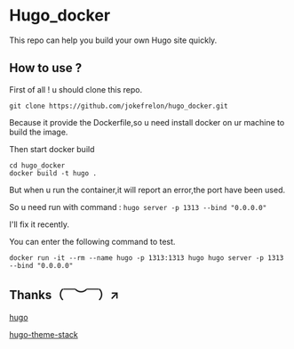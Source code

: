 # Hugo_docker

This repo can help you build your own Hugo site quickly.

## How to use ?

First of all ! u should clone this repo.

```
git clone https://github.com/jokefrelon/hugo_docker.git
```
Because it provide the Dockerfile,so u need install docker on ur machine to build the image.

Then start docker build

```
cd hugo_docker
docker build -t hugo .
```
But when u run the container,it will report an error,the port have been used.

So u need run with command : `hugo server -p 1313 --bind "0.0.0.0"`

I'll fix it recently.

You can enter the following command to test.
```
docker run -it --rm --name hugo -p 1313:1313 hugo hugo server -p 1313 --bind "0.0.0.0"
```

## Thanks（￣︶￣）↗　

[hugo](https://github.com/gohugoio/hugo)

[hugo-theme-stack](https://github.com/CaiJimmy/hugo-theme-stack)

